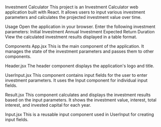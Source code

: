 Investment Calculator
This project is an Investment Calculator web application built with React. It allows users to input various investment parameters and calculates the projected investment value over time.

Usage
Open the application in your browser.
Enter the following investment parameters:
Initial Investment
Annual Investment
Expected Return
Duration
View the calculated investment results displayed in a table format.

Components
App.jsx
This is the main component of the application. It manages the state of the investment parameters and passes them to other components.

Header.jsx
The header component displays the application's logo and title.

UserInput.jsx
This component contains input fields for the user to enter investment parameters. It uses the Input component for individual input fields.

Result.jsx
This component calculates and displays the investment results based on the input parameters. It shows the investment value, interest, total interest, and invested capital for each year.

Input.jsx
This is a reusable input component used in UserInput for creating input fields.

